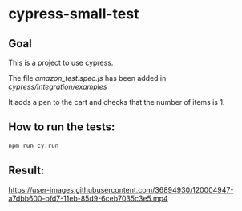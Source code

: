# cypress-small-test

## Goal
This is a project to use cypress.

The file *amazon_test.spec.js* has been added in *cypress/integration/examples*

It adds a pen to the cart and checks that the number of items is 1.

## How to run the tests:
```bash
npm run cy:run
```

## Result:
https://user-images.githubusercontent.com/36894930/120004947-a7dbb600-bfd7-11eb-85d9-6ceb7035c3e5.mp4

